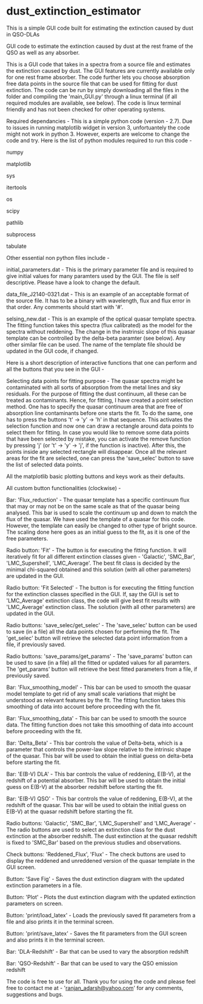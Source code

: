 # dust_extinction_estimator
This is a simple GUI code built for estimating the extinction caused by dust in QSO-DLAs

GUI code to estimate the extinction caused by dust at the rest frame of the QSO as well as any absorber.

This is a GUI code that takes in a spectra from a source file and estimates the extinction caused by dust. The GUI features are currently available only for one rest frame absorber. The code further lets you choose absorption free data points in the source file that can be used for fitting for dust extinction. The code can be run by simply downloading all the files in the folder and compiling the 'main_GUI.py' through a linux terminal (if all required modules are available, see below). The code is linux terminal friendly and has not been checked for other operating systems. 

Required dependancies - This is a simple python code (version - 2.7). Due to issues in running matplotlib widget in version 3, unfortuantely the code might not work in python 3. However, experts are welcome to change the code and try. Here is the list of python modules required to run this code -

numpy

matplotlib

sys

itertools

os

scipy

pathlib

subprocess

tabulate



Other essential non python files include -

initial_parameters.dat - This is the primary parameter file and is required to give initial values for many paramters used by the GUI. The file is self descriptive. Please have a look to change the default.

data_file_J2140-0321.dat - This is an example of an acceptable format of the source file. It has to be a binary with wavelength, flux and flux error in that order. Any comments should start with '#'.

selsing_new.dat - This is an example of the optical quasar template spectra. The fitting function takes this spectra (flux calibrated) as the model for the spectra without reddening. The change in the instrinsic slope of this quasar template can be controlled by the delta-beta paramter (see below). Any other similar file can be used. The name of the template file should be updated in the GUI code, if changed. 



Here is a short description of interactive functions that one can perform and all the buttons that you see in the GUI -


Selecting data points for fitting purpose - The quasar spectra might be contaminated with all sorts of absorption from the metal lines and sky residuals. For the purpose of fitting the dust continuum, all these can be treated as contaminants. Hence, for fitting, I have created a point selection method. One has to specify the quasar continuum area that are free of absorption line contaminants before one starts the fit. To do the same, one has to press the buttons 't' -> 'y' -> 'h' in that sequence. This activates the selection function and now one can draw a rectangle around data points to select them for fitting. In case you would like to remove some data points that have been selected by mistake, you can activate the remove function by pressing 'j' (or 't' -> 'y' -> 'j', if the function is inactive). After this, the points inside any selected rectangle will disappear. Once all the relevant areas for the fit are selected, one can press the 'save_selec' button to save the list of selected data points.

All the matplotlib basic plotting buttons and keys work as their defaults.



All custom button functionalities (clockwise) -

Bar: 'Flux_reduction' - The quasar template has a specific continuum flux that may or may not be on the same scale as that of the quasar being analysed. This bar is used to scale the continuum up and down to match the flux of the quasar. We have used the template of a quasar for this code. However, the template can easily be changed to other type of bright source. The scaling done here goes as an initial guess to the fit, as it is one of the free parameters.

Radio button: 'Fit' - The button is for executing the fitting function. It will iteratively fit for all different extinction classes given - 'Galactic', 'SMC_Bar', 'LMC_Supershell', 'LMC_Average'. The best fit class is decided by the minimal chi-squared obtained and this solution (with all other parameters) are updated in the GUI.   


Radio button: 'Fit Selected' - The button is for executing the fitting function for the extinction classes specified in the GUI. If, say the GUI is set to 'LMC_Average' extinction class, the code will give best fit results with 'LMC_Average' extinction class. The solution (with all other parameters) are updated in the GUI.  


Radio buttons: 'save_selec/get_selec' - The 'save_selec' button can be used to save (in a file) all the data points chosen for performing the fit. The 'get_selec' button will retrieve the selected data point information from a file, if previously saved.


Radio buttons: 'save_params/get_params' - The 'save_params' button can be used to save (in a file) all the fitted or updated values for all paramters. The 'get_params' button will retrieve the best fitted parameters from a file, if previously saved.


Bar: 'Flux_smoothing_model' - This bar can be used to smooth the quasar model template to get rid of any small scale variations that might be understood as relevant features by the fit. The fitting function takes this smoothing of data into account before proceeding with the fit. 


Bar: 'Flux_smoothing_data' - This bar can be used to smooth the source data. The fitting function does not take this smoothing of data into account before proceeding with the fit.


Bar: 'Delta_Beta' - This bar controls the value of Delta-beta, which is a parameter that controls the power-law slope relative to the intrinsic shape of the quasar. This bar will be used to obtain the initial guess on delta-beta before starting the fit.


Bar: 'E(B-V) DLA' - This bar controls the value of reddening, E(B-V), at the redshift of a potential absorber. This bar will be used to obtain the initial guess on E(B-V) at the absorber redshift before starting the fit.


Bar: 'E(B-V) QSO' - This bar controls the value of reddening, E(B-V), at the redshift of the quasar. This bar will be used to obtain the initial guess on E(B-V) at the quasar redshift before starting the fit.


Radio buttons: 'Galactic', 'SMC_Bar', 'LMC_Supershell' and 'LMC_Average' - The radio buttons are used to select an extinction class for the dust extinction at the absorber redshift. The dust extinction at the quasar redshift is fixed to 'SMC_Bar' based on the previous studies and observations.


Check buttons: 'Reddened_Flux', 'Flux' - The check buttons are used to display the reddened and unreddened version of the quasar template in the GUI screen.


Button: 'Save Fig' - Saves the dust extinction diagram with the updated extinction parameters in a file.


Button: 'Plot' - Plots the dust extinction diagram with the updated extinction parameters on screen.


Button: 'print/load_latex' - Loads the previously saved fit parameters from a file and also prints it in the terminal screen.


Button: 'print/save_latex' - Saves the fit parameters from the GUI screen and also prints it in the terminal screen.


Bar: 'DLA-Redshift' - Bar that can be used to vary the absorption redshift

Bar: 'QSO-Redshift' - Bar that can be used to vary the QSO emission redshift




The code is free to use for all. Thank you for using the code and please feel free to contact me at - 'ranjan_adarsh@yahoo.com' for any comments, suggestions and bugs.
